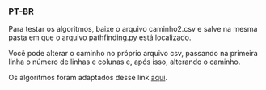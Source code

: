 ### PT-BR

Para testar os algoritmos, baixe o arquivo caminho2.csv e salve na mesma pasta em que o arquivo pathfinding.py está localizado.  

Você pode alterar o caminho no próprio arquivo csv, passando na primeira linha o número de linhas e colunas e, após isso, alterando o caminho.   
  
 Os algoritmos foram adaptados desse link [aqui](https://iascblog.wordpress.com/2016/05/10/buscas-em-largura-e-a-star-usando-python/).
